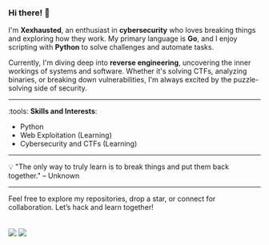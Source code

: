 ### Hi there! :wave:

I'm **Xexhausted**, an enthusiast in **cybersecurity** who loves breaking things and exploring how they work. My primary language is **Go**, and I enjoy scripting with **Python** to solve challenges and automate tasks. 

Currently, I'm diving deep into **reverse engineering**, uncovering the inner workings of systems and software. Whether it's solving CTFs, analyzing binaries, or breaking down vulnerabilities, I'm always excited by the puzzle-solving side of security.

---

:tools: **Skills and Interests**:
- Python
- Web Exploitation (Learning)
- Cybersecurity and CTFs (Learning)

---

:bulb: "The only way to truly learn is to break things and put them back together." – Unknown

---

Feel free to explore my repositories, drop a star, or connect for collaboration. Let’s hack and learn together!
<br><br><br>
[![](https://img.shields.io/badge/linkedin-0a66c2)](https://www.linkedin.com/in/sohan-shrestha-ba83a6279/)
[![](https://img.shields.io/badge/discord-blue)](@gigal7ight)
